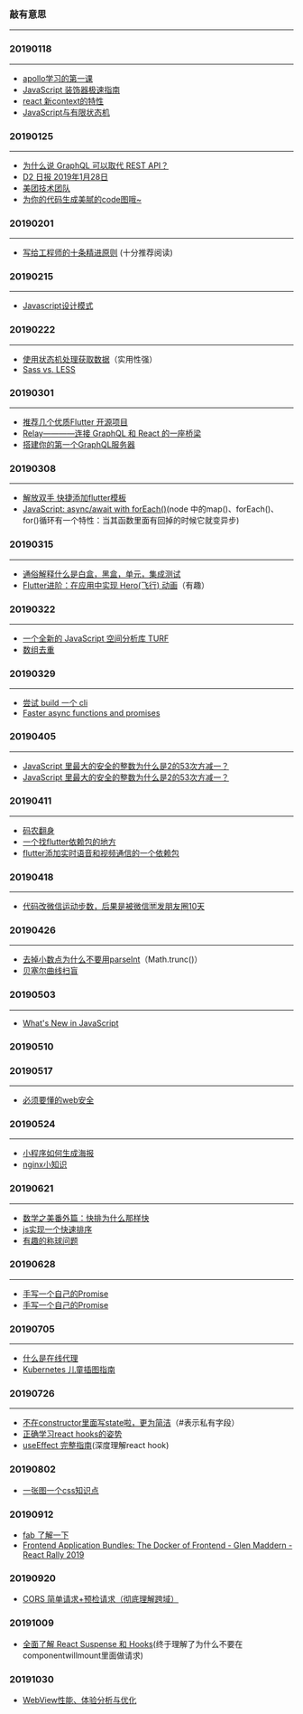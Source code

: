 ### 敲有意思
---
### 20190118
---
- [apollo学习的第一课](https://blog.apollographql.com/full-stack-react-graphql-tutorial-582ac8d24e3b)
- [JavaScript 装饰器极速指南](https://juejin.im/post/5ac85f1d6fb9a028bf0590ee?utm_medium=fe&utm_source=weixinqun)
- [react 新context的特性](https://github.com/doxjs/React-16.3-Context-API)
- [JavaScript与有限状态机](http://www.ruanyifeng.com/blog/2013/09/finite-state_machine_for_javascript.html)

### 20190125
---
- [为什么说 GraphQL 可以取代 REST API？](https://www.infoq.cn/article/LVQGuC3vQX-T3PpVCkHt)
- [D2 日报 2019年1月28日](https://juejin.im/post/5c4e6ddbe51d4533de6e23a5)
- [美团技术团队](https://tech.meituan.com/)
- [为你的代码生成美腻的code图哦~](https://carbon.now.sh/?bg=rgba(171%2C%20184%2C%20195%2C%201)&t=seti&wt=none&l=auto&ds=true&dsyoff=20px&dsblur=68px&wc=true&wa=true&pv=56px&ph=56px&ln=false&fm=Hack&fs=14px&lh=133%25&si=false&es=2x&wm=false)

### 20190201
---
- [写给工程师的十条精进原则](https://juejin.im/post/5b762bace51d45556f41c431) (十分推荐阅读)

### 20190215
---
- [Javascript设计模式](https://juejin.im/post/5c1d1f04e51d4544d544b600)

### 20190222
---
- [使用状态机处理获取数据](https://blog.usejournal.com/handling-data-fetching-with-state-machines-4e25b6366d9)（实用性强）
- [Sass vs. LESS](https://css-tricks.com/sass-vs-less/#article-header-id-5)

### 20190301
---
- [推荐几个优质Flutter 开源项目](https://www.itcodemonkey.com/article/7048.html)
- [Relay————连接 GraphQL 和 React 的一座桥梁](https://facebook.github.io/relay/docs/en/graphql-in-relay.html)
- [搭建你的第一个GraphQL服务器](https://zhuanlan.zhihu.com/p/20468051)

### 20190308
---
- [解放双手 快捷添加flutter模板](https://juejin.im/post/5b6408adf265da0f8e1a082c)
- [JavaScript: async/await with forEach()](https://codeburst.io/javascript-async-await-with-foreach-b6ba62bbf404)(node 中的map()、forEach()、for()循环有一个特性：当其函数里面有回掉的时候它就变异步)

### 20190315
---
- [通俗解释什么是白盒，黑盒，单元，集成测试](https://www.zhihu.com/question/24345678)
- [Flutter进阶：在应用中实现 Hero(飞行) 动画](https://juejin.im/post/5c4dae0de51d456e41391586)（有趣）

### 20190322
---
- [一个全新的 JavaScript 空间分析库 TURF](http://turfjs.org/)
- [数组去重](https://medium.com/dailyjs/how-to-remove-array-duplicates-in-es6-5daa8789641c)

### 20190329
---
- [尝试 build 一个 cli](https://timber.io/blog/creating-a-real-world-cli-app-with-node/)
- [Faster async functions and promises](https://v8.dev/blog/fast-async)

### 20190405
---
- [JavaScript 里最大的安全的整数为什么是2的53次方减一？](http://blog.vjeux.com/2010/javascript/javascript-max_int-number-limits.html)
- [JavaScript 里最大的安全的整数为什么是2的53次方减一？](https://www.zhihu.com/question/29010688/answer/42886646)

### 20190411
---
- [码农翻身](https://zhuanlan.zhihu.com/p/63413099)
- [一个找flutter依赖包的地方](https://pub.dartlang.org/packages/flutter_picker)
- [flutter添加实时语音和视频通信的一个依赖包](https://pub.dartlang.org/packages/agora_rtc_engine)

### 20190418
---
- [代码改微信运动步数，后果是被微信🈲发朋友圈10天](https://www.jianshu.com/p/1f278e47d4e1)

### 20190426
---
- [去掉小数点为什么不要用parseInt](https://medium.com/dailyjs/number-truncation-in-javascript-196c067b0d55)（Math.trunc()）
- [贝塞尔曲线扫盲](http://www.html-js.com/article/1628)

### 20190503
---
- [What's New in JavaScript](https://segmentfault.com/a/1190000019147365?utm_source=weekly&utm_medium=email&utm_campaign=email_weekly)


### 20190510

### 20190517
---
- [必须要懂的web安全](https://segmentfault.com/a/1190000019158228?utm_source=weekly&utm_medium=email&utm_campaign=email_weekly)

### 20190524
---
- [小程序如何生成海报](https://segmentfault.com/a/1190000019083548)
- [nginx小知识](https://segmentfault.com/a/1190000018454271#articleHeader3)

### 20190621
---
- [数学之美番外篇：快排为什么那样快](http://mindhacks.cn/2008/06/13/why-is-quicksort-so-quick/)
- [js实现一个快速排序](https://juejin.im/post/5966f57051882568b20dc3e1)
- [有趣的称球问题](https://zh.wikipedia.org/wiki/%E7%A8%B1%E7%90%83%E5%95%8F%E9%A1%8C)

### 20190628
---
- [手写一个自己的Promise](https://juejin.im/post/5b5d0ac5f265da0f574df709)
- [手写一个自己的Promise](https://juejin.im/post/5c41297cf265da613356d4ec)

### 20190705
---
- [什么是在线代理](https://github.com/EtherDream/jsproxy/blob/master/docs/blogs/js-hook.md)
- [Kubernetes 儿童插图指南](https://juejin.im/post/5d1b2a656fb9a07edc0b7058)

### 20190726
---
- [不在constructor里面写state啦，更为简洁](https://v8.dev/features/class-fields)（#表示私有字段）
- [正确学习react hooks的姿势](https://www.valentinog.com/blog/hooks/#React_Hooks_Tutorial_for_Beginners_what_you_will_learn)
- [useEffect 完整指南](https://overreacted.io/zh-hans/a-complete-guide-to-useeffect/#tldr)(深度理解react hook)

### 20190802
- [一张图一个css知识点](https://github.com/qdlaoyao/css-gif)

### 20190912
- [fab 了解一下](https://fabs.dev/)
- [Frontend Application Bundles: The Docker of Frontend - Glen Maddern - React Rally 2019](https://www.youtube.com/watch?v=9WaqB90kWwc&list=PLUD4kD-wL_zaXhR4KU1CkUSIzh1TrvnzA&index=2)

### 20190920
- [CORS 简单请求+预检请求（彻底理解跨域）](https://github.com/amandakelake/blog/issues/62)

### 20191009
- [全面了解 React Suspense 和 Hooks](https://mp.weixin.qq.com/s/XRBX1dRKltJgIzG2dK-wYw)(终于理解了为什么不要在componentwillmount里面做请求)

### 20191030
- [WebView性能、体验分析与优化](https://tech.meituan.com/2017/06/09/webviewperf.html)